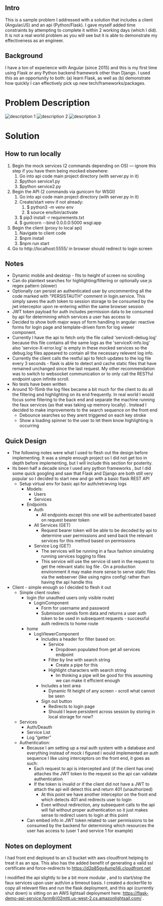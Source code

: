 ## Intro
This is a sample problem I addressed with a solution that includes a client (Angular/JS) and an api (Python/Flask). I gave myself added time constraints by attempting to complete it within 2 working days (which I did). It is not a real world problem as you will see but it is able to demonstrate my effectiveness as an engineer.  

## Background 

I have a ton of experience with Angular (since 2015) and this is my first time using Flask or any Python backend framework other than Django. I used this as an opportunity to both: (a) learn Flask, as well as (b) demonstrate how quickly I can effectively pick up new tech/frameworks/packages.

# Problem Description

![description 1](description1.png)
![description 2](description2.png)
![description 3](description3.png)


# Solution

## How to run locally 
1. Begin the mock services (2 commands depending on OS) — ignore this step if you have them being mocked elsewhere:
    1. Go into api code main project directory (with server.py in it)
    2. $python service1.py
    3. $python service2.py
2. Begin the API (2 commands via gunicorn for WSGI)
    1. Go into api code main project directory (with server.py in it)
    2. Create/start venv if not already:
        1. $ python3 -m venv env
        2. $ source env/bin/activate
    3. $ pip3 install -r requirements.txt 
    4. $ gunicorn --bind 0.0.0.0:5000 wsgi:app
3. Begin the client (proxy to local api) 
    1. Navigate to client code
    2. $npm install
    3. $npm run start
4. Go to http://localhost:5555/ in browser should redirect to login screen


## Notes 
- Dynamic mobile and desktop - fits to height of screen no scrolling
- Can do plaintext searches for highlighting/filtering or optionally use js regex pattern (slower)
- Optionally can persist an authenticated user by uncommenting all the code marked  with "PERSISTAUTH" comment in login.service. This simply saves the auth token to session storage to be consumed by the jwt interceptor upon re-entering within the same browser session
- JWT token payload for auth includes permission data to be consumed by api for determining which services a user has access to
- Decided to show both major ways of form handling in angular: reactive forms for login page and template-driven form for log viewer component.
- Currently I have the api to fetch only the file called 'serviceX-debug.log' because this file contains all the same logs as the 'serviceX-info.log' also 'service-X-error.log' is empty in these mocked services so the debug.log files appeared to contain all the necessary relevent log info.
- Currently the client calls the restful api to fetch updates to the log file every 3 seconds - flask is able to detect and cache static files that have remained unchanged since the last request. My other recommendation was to switch to websocket communication or to only call the RESTful endpoint upon infinite scroll.
- No tests have been written
- Around 10-15mb the log files became a bit much for the client to do all the filtering and highlighting on its end frequently.  In real world I would focus some filtering to the back end and separate the machine running the faux services (as that was taking up memory locally) . Instead I decided to make improvements to the search sequence on the front end
    - Debounce searches so they arent triggered on each key stroke
    - Show a loading spinner to the user to let them know highlighting is occurring


## Quick Design 
- The following notes were what I used to flesh out the design before implementing. It was a simple enough project so I did not get too in depth before implementing, but I will include this section for posterity.
- Its been half a decade since I used any python frameworks , but I did some quick googling and saw that Flask and Django are both still very popular so I decided to start new and go with a basic flask REST API
    - Setup virtual env for basic api for auth/retrieving logs
        - Models:
            - Users
            - Services  
        - Endpoints
            - Auth
                - All endpoints except this one will be authenticated based on request bearer token
            - All Services (GET)
                - Request bearer token will be able to be decoded by api to determine user permissions and send back the relevant services for this method based on permissions
            - Service Log (GET) 
                - The services will be running in a faux fashion simulating running services logging to files
                - This service will use the service id sent in the request to get the relevant static log file . On a production environment it may make more sense to serve static files via the webserver (like using nginx config) rather than having the api handle this
- Client - simple enough so I decided to flesh it out
    - Simple client routes:
        - login (for unauthed users only visible route)
            - LoginComponent
                - Form for username and password
                - Submission sends form data and returns a user auth token to be used in subsequent requests - successful auth redirects to home route
        - home
            - LogVIewerComponent
                - Includes a header for filter based on:
                    - Service
                        - Dropdown populated from get all services endpoint
                    - Filter by line with search string
                        - Create a pipe for this 
                    - Highlight characters with search string
                        - Im thinking a pipe will be good for this assuming we can make it efficient enough
                - Includes a text area
                    - Dynamic fit height of any screen - scroll what cannot be seen
                - Sign out button
                    - Redirects to login page
                    - Should I leave persistent across session by storing in local storage for now?
    - Services
        - Auth/Deauth
        - Service List
        - Log “getter” 
    - Authentication:
        - Because I am setting up a real auth system with a database and everything instead of mock i figured i would implemented an auth sequence I like using interceptors on the front end, it goes as such:
            - Each request to api is intercepted and (if the client has one) attaches the JWT token to the request so the api can validate authentication
            - If the token is invalid or if the client did not have a JWT to attach the api will detect this and return 401 (unauthorized)
                - At this point we have another interceptor on the front end which detects 401 and redirects user to login 
                - Even without redirection, any subsequent calls to the api will fail without proper authentication so it just makes sense to redirect users to login at this point
        - Can embed info in JWT token related to user permissions to be consumed by the backend for determining which resources the user has access to (user 1 and service 1 for example) 
 
## Notes on deployment 
I had front end deployed to an s3 bucket with aws cloudfront helping to treat it as an spa. This also has the added benefit of generating a valid ssl certificate and force-redirects to https://d2p85gy4ump14i.cloudfront.net


I modified the api slightly to be a bit more modular , and to start/stop the faux services upon user auth/on a timeout basis. I created a dockerfile to copy all relevant files and run the flask deployment, and this api (currently shut down) is sitting on an AWS lightsail deployment here: https://flask-demo-api-service.fqrm6ri02mtti.us-west-2.cs.amazonlightsail.com/ .